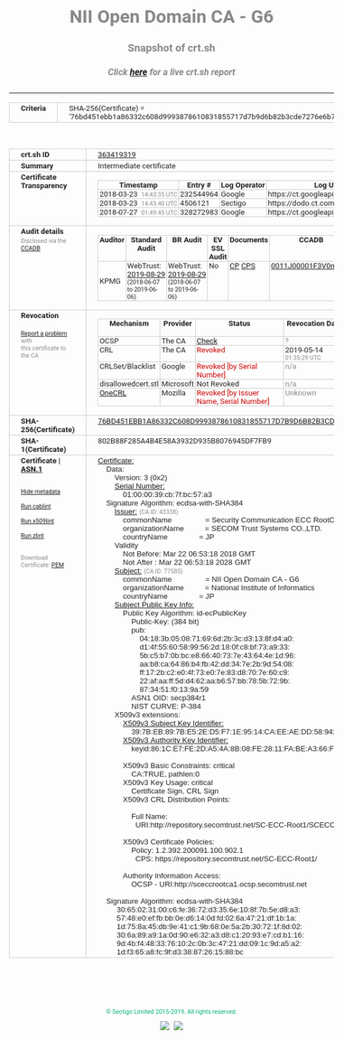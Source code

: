 # NII Open Domain CA - G6
### Snapshot of crt.sh
##### Click [here](https://crt.sh/?q=76BD451EBB1A86332C608D9993878610831855717D7B9D6B82B3CDE7276E6B75) for a live crt.sh report

---
<!DOCTYPE HTML PUBLIC "-//W3C//DTD HTML 4.0 Transitional//EN">
<HTML>
<HEAD>
  <META http-equiv="Content-Type" content="text/html; charset=UTF-8">
  <TITLE>crt.sh | 76bd451ebb1a86332c608d9993878610831855717d7b9d6b82b3cde7276e6b75</TITLE>
  <META name="description" content="Free CT Log Certificate Search Tool from Sectigo (formerly Comodo CA)">
  <META name="keywords" content="crt.sh, CT, Certificate Transparency, Certificate Search, SSL Certificate, Sectigo, Comodo CA">
  <LINK href="//fonts.googleapis.com/css?family=Roboto+Mono|Roboto:400,400i,700,700i" rel="stylesheet">
  <STYLE type="text/css">
    a {
      white-space: nowrap;
    }
    body {
      color: #888888;
      font: 12pt Roboto, sans-serif;
      padding-top: 10px;
      text-align: center
    }
    form {
      margin: 0px
    }
    span {
      border-radius: 10px
    }
    span.heading {
      color: #888888;
      font: 12pt Roboto, sans-serif
    }
    span.title {
      background-color: #00B373;
      color: #FFFFFF;
      font: bold 18pt Roboto, sans-serif;
      padding: 0px 5px
    }
    span.text {
      color: #888888;
      font: 10pt Roboto, sans-serif
    }
    span.whiteongrey {
      background-color: #D9D9D6;
      color: #FFFFFF;
      font: bold 18pt Roboto, sans-serif;
      padding: 0px 5px
    }
    table {
      border-collapse: collapse;
      color: #222222;
      font: 10pt Roboto, sans-serif;
      margin-left: auto;
      margin-right: auto
    }
    table.options {
      border: none;
      margin-left: 10px
    }
    td, th {
      border: 1px solid #CCCCCC;
      padding: 0px 2px;
      text-align: left;
      vertical-align: top
    }
    td.outer, th.outer {
      border: 1px solid #CCCCCC;
      padding: 2px 20px;
      text-align: left
    }
    th.heading {
      color: #888888;
      font: bold italic 12pt Roboto, sans-serif;
      padding: 20px 0px 0px;
      text-align: center
    }
    th.options, td.options {
      border: none;
      vertical-align: middle
    }
    td.text {
      font: 10pt "Roboto Mono", sans-serif;
      padding: 2px 20px
    }
    td.heading {
      border: none;
      color: #888888;
      font: 12pt Roboto, sans-serif;
      padding-top: 20px;
      text-align: center
    }
    table.lint td, th {
      text-align: center
    }
    .button {
      background-color: #00B373;
      border-radius: 10px;
      color: #FFFFFF;
      font: bold 13pt Roboto, sans-serif
    }
    .copyright {
      font: 8pt Roboto, sans-serif;
      color: #00B373
    }
    .input {
      border: 1px solid #888888;
      font-weight: bold;
      text-align: center
    }
    .small {
      font: 8pt Roboto, sans-serif;
      color: #888888
    }
    .error {
      background-color: #FFDFDF;
      color: #CC0000;
      font-weight: bold
    }
    .fatal {
      background-color: #0000AA;
      color: #FFFFFF;
      font-weight: bold
    }
    .notice {
      background-color: #FFFFDF;
      color: #606000
    }
    .warning {
      background-color: #FFEFDF;
      color: #DF6000
    }
  </STYLE>
</HEAD>
<BODY>

<TABLE>
  <TR>
    <TH class="outer">Criteria</TH>
    <TD class="outer">SHA-256(Certificate) = '76bd451ebb1a86332c608d9993878610831855717d7b9d6b82b3cde7276e6b75'</TD>
  </TR>
</TABLE>
<BR>
<TABLE>
  <TR>
    <TH class="outer">crt.sh ID</TH>
    <TD class="outer"><A href="?id=363419319">363419319</A></TD>
  </TR>
  <TR>
    <TH class="outer">Summary</TH>
    <TD class="outer">Intermediate certificate</TD>
  </TR>
  <TR>
    <TH class="outer">Certificate<BR>Transparency</TH>
    <TD class="outer">
<TABLE class="options" style="margin-left:0px">
  <TR>
    <TH>Timestamp</TH>
    <TH>Entry #</TH>
    <TH>Log Operator</TH>
    <TH>Log URL</TH>
  </TR>
  <TR>
    <TD>2018-03-23&nbsp; <FONT class="small">14:43:35 UTC</FONT></TD>
    <TD>232544964</TD>
    <TD>Google</TD>
    <TD>https://ct.googleapis.com/rocketeer</TD>
  </TR>
  <TR>
    <TD>2018-03-23&nbsp; <FONT class="small">14:43:40 UTC</FONT></TD>
    <TD>4506121</TD>
    <TD>Sectigo</TD>
    <TD>https://dodo.ct.comodo.com</TD>
  </TR>
  <TR>
    <TD>2018-07-27&nbsp; <FONT class="small">01:49:45 UTC</FONT></TD>
    <TD>328272983</TD>
    <TD>Google</TD>
    <TD>https://ct.googleapis.com/pilot</TD>
  </TR>
</TABLE>
    </TD>
  </TR>
  <TR>
    <TH class="outer">Audit details<BR>
      <DIV class="small" style="padding-top:3px">Disclosed via the
        <A href="//ccadb-public.secure.force.com/mozilla/PublicAllIntermediateCerts" target="_blank">CCADB</A></DIV>
    </TH>
    <TD class="outer">
<TABLE class="options" style="margin-left:0px">
  <TR>
    <TH>Auditor</TH>
    <TH>Standard Audit</TH>
    <TH>BR Audit</TH>
    <TH>EV SSL Audit</TH>
    <TH>Documents</TH>
    <TH>CCADB</TH>
    <TH>Root Owner / Certificate</TH>
  </TR>
  <TR>
    <TD style="vertical-align:middle">KPMG</TD>
    <TD>WebTrust:
      <A href="https://www.cpacanada.ca/generichandlers/CPACHandler.ashx?attachmentid=234693" target="_blank">2019-08-29</A>
      <BR><FONT style="font-size:8pt">(2018-06-07 to 2019-06-06)</FONT></TD>
    <TD>WebTrust:
      <A href="https://www.cpacanada.ca/generichandlers/CPACHandler.ashx?attachmentid=234694" target="_blank">2019-08-29</A>
      <BR><FONT style="font-size:8pt">(2018-06-07 to 2019-06-06)</FONT></TD>
    <TD>No    <TD>
      <A href="https://repository.secomtrust.net/SC-Root/SCRootCP1-EN.pdf" target="blank">CP</A>
      <A href="https://repository.secomtrust.net/SC-Root/SCRootCPS-EN.pdf" target="blank">CPS</A>
    </TD>
    <TD><A href="//ccadb.force.com/0011J00001F3V0mQAF" target="_blank">0011J00001F3V0mQAF</A></TD>
    <TD><A href="/?id=100961663">SECOM Trust Systems CO., LTD.</A></TD>
  </TR>
</TABLE>
    </TD>
  </TR>
  <TR>
    <TH class="outer">Revocation<BR><BR>
      <DIV class="small" style="padding-top:3px"><A href="?id=363419319&opt=problemreporting">Report a problem</A> with<BR>this certificate to the CA</DIV></TH>
    <TD class="outer">
      <TABLE class="options" style="margin-left:0px">
        <TR>
          <TH>Mechanism</TH>
          <TH>Provider</TH>
          <TH>Status</TH>
          <TH>Revocation Date</TH>
          <TH>Last Observed in CRL</TH>
          <TH>Last Checked <SPAN style="color:#CC0000;vertical-align:middle;font-size:70%;font-weight:normal">(Error)</SPAN></TH>
        </TR>
        <TR>
          <TD>OCSP</TD>
          <TD>The CA</TD>
          <TD><A href="?id=363419319&opt=ocsp">Check</A></TD>
          <TD><SPAN style="color:#888888">?</SPAN></TD>
          <TD><SPAN style="color:#888888">n/a</SPAN></TD>
          <TD><SPAN style="color:#888888">?</SPAN></TD>
        </TR>
        <TR>
          <TD>CRL</TD>
          <TD>The CA</TD>
          <TD><SPAN style="color:#CC0000">Revoked</SPAN></TD><TD>2019-05-14&nbsp; <FONT class="small">01:35:29 UTC</FONT></TD><TD>2019-09-09&nbsp; <FONT class="small">12:07:56 UTC</FONT></TD><TD>2019-12-04&nbsp; <FONT class="small">16:54:07 UTC</FONT></TD>
        </TR>
        <TR>
          <TD>CRLSet/Blacklist</TD>
          <TD>Google</TD>
          <TD><SPAN style="color:#CC0000">Revoked [by Serial Number]</SPAN></TD>
          <TD><SPAN style="color:#888888">n/a</SPAN></TD>
          <TD><SPAN style="color:#888888">n/a</SPAN></TD>
          <TD><SPAN style="color:#888888">n/a</SPAN></TD>
        </TR>
        <TR>
          <TD>disallowedcert.stl</TD>
          <TD>Microsoft</TD>
          <TD>Not Revoked</TD>
          <TD><SPAN style="color:#888888">n/a</SPAN></TD>
          <TD><SPAN style="color:#888888">n/a</SPAN></TD>
          <TD><SPAN style="color:#888888">n/a</SPAN></TD>
        </TR>
        <TR>
          <TD><A href="/mozilla-onecrl" target="_blank">OneCRL</A></TD>
          <TD>Mozilla</TD>
          <TD><SPAN style="color:#CC0000">Revoked [by Issuer Name, Serial Number]</SPAN></TD><TD><SPAN style="color:#888888">Unknown</SPAN></TD>
          <TD><SPAN style="color:#888888">n/a</SPAN></TD>
          <TD><SPAN style="color:#888888">n/a</SPAN></TD>
        </TR>
      </TABLE>
    </TD>
  </TR>
  <TR>
    <TH class="outer">SHA-256(Certificate)</TH>
    <TD class="outer"><A href="//censys.io/certificates/76bd451ebb1a86332c608d9993878610831855717d7b9d6b82b3cde7276e6b75">76BD451EBB1A86332C608D9993878610831855717D7B9D6B82B3CDE7276E6B75</A></TD>
  </TR>
  <TR>
    <TH class="outer">SHA-1(Certificate)</TH>
    <TD class="outer">802B88F285A4B4E58A3932D935B8076945DF7FB9</TD>
  </TR>
  <TR>
    <TH class="outer">Certificate | <A href="?asn1=363419319">ASN.1</A>
      <SPAN class="small"><BR>
      <BR><BR><A href="?id=363419319&opt=nometadata">Hide metadata</A>
      <BR><BR><A href="?id=363419319&opt=cablint">Run cablint</A>
      <BR><BR><A href="?id=363419319&opt=x509lint">Run x509lint</A>
      <BR><BR><A href="?id=363419319&opt=zlint">Run zlint</A>
      <BR><BR><BR>Download Certificate: <A href="?d=363419319">PEM</A>
      </SPAN>
    </TH>
    <TD class="text"><A href="?d=363419319">Certificate:</A><BR>&nbsp;&nbsp;&nbsp;&nbsp;Data:<BR>&nbsp;&nbsp;&nbsp;&nbsp;&nbsp;&nbsp;&nbsp;&nbsp;Version:&nbsp;3&nbsp;(0x2)<BR>&nbsp;&nbsp;&nbsp;&nbsp;&nbsp;&nbsp;&nbsp;&nbsp;<A href="?serial=01000039cb7fbc57a3">Serial&nbsp;Number:</A><BR>&nbsp;&nbsp;&nbsp;&nbsp;&nbsp;&nbsp;&nbsp;&nbsp;&nbsp;&nbsp;&nbsp;&nbsp;01:00:00:39:cb:7f:bc:57:a3<BR>&nbsp;&nbsp;&nbsp;&nbsp;Signature&nbsp;Algorithm:&nbsp;ecdsa-with-SHA384<BR>&nbsp;&nbsp;&nbsp;&nbsp;&nbsp;&nbsp;&nbsp;&nbsp;<A href="?caid=43338">Issuer:</A> <SPAN class="small">(CA ID: 43338)</SPAN><BR>&nbsp;&nbsp;&nbsp;&nbsp;&nbsp;&nbsp;&nbsp;&nbsp;&nbsp;&nbsp;&nbsp;&nbsp;commonName&nbsp;&nbsp;&nbsp;&nbsp;&nbsp;&nbsp;&nbsp;&nbsp;&nbsp;&nbsp;&nbsp;&nbsp;&nbsp;&nbsp;&nbsp;&nbsp;=&nbsp;Security&nbsp;Communication&nbsp;ECC&nbsp;RootCA1<BR>&nbsp;&nbsp;&nbsp;&nbsp;&nbsp;&nbsp;&nbsp;&nbsp;&nbsp;&nbsp;&nbsp;&nbsp;organizationName&nbsp;&nbsp;&nbsp;&nbsp;&nbsp;&nbsp;&nbsp;&nbsp;&nbsp;&nbsp;=&nbsp;SECOM&nbsp;Trust&nbsp;Systems&nbsp;CO.,LTD.<BR>&nbsp;&nbsp;&nbsp;&nbsp;&nbsp;&nbsp;&nbsp;&nbsp;&nbsp;&nbsp;&nbsp;&nbsp;countryName&nbsp;&nbsp;&nbsp;&nbsp;&nbsp;&nbsp;&nbsp;&nbsp;&nbsp;&nbsp;&nbsp;&nbsp;&nbsp;&nbsp;&nbsp;=&nbsp;JP<BR>&nbsp;&nbsp;&nbsp;&nbsp;&nbsp;&nbsp;&nbsp;&nbsp;Validity<BR>&nbsp;&nbsp;&nbsp;&nbsp;&nbsp;&nbsp;&nbsp;&nbsp;&nbsp;&nbsp;&nbsp;&nbsp;Not&nbsp;Before:&nbsp;Mar&nbsp;22&nbsp;06:53:18&nbsp;2018&nbsp;GMT<BR>&nbsp;&nbsp;&nbsp;&nbsp;&nbsp;&nbsp;&nbsp;&nbsp;&nbsp;&nbsp;&nbsp;&nbsp;Not&nbsp;After&nbsp;:&nbsp;Mar&nbsp;22&nbsp;06:53:18&nbsp;2028&nbsp;GMT<BR>&nbsp;&nbsp;&nbsp;&nbsp;&nbsp;&nbsp;&nbsp;&nbsp;<A href="?caid=77585">Subject:</A> <SPAN class="small">(CA ID: 77585)</SPAN><BR>&nbsp;&nbsp;&nbsp;&nbsp;&nbsp;&nbsp;&nbsp;&nbsp;&nbsp;&nbsp;&nbsp;&nbsp;commonName&nbsp;&nbsp;&nbsp;&nbsp;&nbsp;&nbsp;&nbsp;&nbsp;&nbsp;&nbsp;&nbsp;&nbsp;&nbsp;&nbsp;&nbsp;&nbsp;=&nbsp;NII&nbsp;Open&nbsp;Domain&nbsp;CA&nbsp;-&nbsp;G6<BR>&nbsp;&nbsp;&nbsp;&nbsp;&nbsp;&nbsp;&nbsp;&nbsp;&nbsp;&nbsp;&nbsp;&nbsp;organizationName&nbsp;&nbsp;&nbsp;&nbsp;&nbsp;&nbsp;&nbsp;&nbsp;&nbsp;&nbsp;=&nbsp;National&nbsp;Institute&nbsp;of&nbsp;Informatics<BR>&nbsp;&nbsp;&nbsp;&nbsp;&nbsp;&nbsp;&nbsp;&nbsp;&nbsp;&nbsp;&nbsp;&nbsp;countryName&nbsp;&nbsp;&nbsp;&nbsp;&nbsp;&nbsp;&nbsp;&nbsp;&nbsp;&nbsp;&nbsp;&nbsp;&nbsp;&nbsp;&nbsp;=&nbsp;JP<BR>&nbsp;&nbsp;&nbsp;&nbsp;&nbsp;&nbsp;&nbsp;&nbsp;<A href="?spkisha256=737a25af01ca0c19d4126523af8c89d3867f7593f807d448b1d9b30922d5a0ed">Subject&nbsp;Public&nbsp;Key&nbsp;Info:</A><BR>&nbsp;&nbsp;&nbsp;&nbsp;&nbsp;&nbsp;&nbsp;&nbsp;&nbsp;&nbsp;&nbsp;&nbsp;Public&nbsp;Key&nbsp;Algorithm:&nbsp;id-ecPublicKey<BR>&nbsp;&nbsp;&nbsp;&nbsp;&nbsp;&nbsp;&nbsp;&nbsp;&nbsp;&nbsp;&nbsp;&nbsp;&nbsp;&nbsp;&nbsp;&nbsp;Public-Key:&nbsp;(384&nbsp;bit)<BR>&nbsp;&nbsp;&nbsp;&nbsp;&nbsp;&nbsp;&nbsp;&nbsp;&nbsp;&nbsp;&nbsp;&nbsp;&nbsp;&nbsp;&nbsp;&nbsp;pub:&nbsp;<BR>&nbsp;&nbsp;&nbsp;&nbsp;&nbsp;&nbsp;&nbsp;&nbsp;&nbsp;&nbsp;&nbsp;&nbsp;&nbsp;&nbsp;&nbsp;&nbsp;&nbsp;&nbsp;&nbsp;&nbsp;04:18:3b:05:08:71:69:6d:2b:3c:d3:13:8f:d4:a0:<BR>&nbsp;&nbsp;&nbsp;&nbsp;&nbsp;&nbsp;&nbsp;&nbsp;&nbsp;&nbsp;&nbsp;&nbsp;&nbsp;&nbsp;&nbsp;&nbsp;&nbsp;&nbsp;&nbsp;&nbsp;d1:4f:55:60:58:99:56:2d:18:0f:c8:bf:73:a9:33:<BR>&nbsp;&nbsp;&nbsp;&nbsp;&nbsp;&nbsp;&nbsp;&nbsp;&nbsp;&nbsp;&nbsp;&nbsp;&nbsp;&nbsp;&nbsp;&nbsp;&nbsp;&nbsp;&nbsp;&nbsp;5b:c5:b7:0b:bc:e8:66:40:73:7e:43:64:4e:1d:96:<BR>&nbsp;&nbsp;&nbsp;&nbsp;&nbsp;&nbsp;&nbsp;&nbsp;&nbsp;&nbsp;&nbsp;&nbsp;&nbsp;&nbsp;&nbsp;&nbsp;&nbsp;&nbsp;&nbsp;&nbsp;aa:b8:ca:64:86:b4:fb:42:dd:34:7e:2b:9d:54:08:<BR>&nbsp;&nbsp;&nbsp;&nbsp;&nbsp;&nbsp;&nbsp;&nbsp;&nbsp;&nbsp;&nbsp;&nbsp;&nbsp;&nbsp;&nbsp;&nbsp;&nbsp;&nbsp;&nbsp;&nbsp;ff:17:2b:c2:e0:4f:73:e0:7e:83:d8:70:7e:60:c9:<BR>&nbsp;&nbsp;&nbsp;&nbsp;&nbsp;&nbsp;&nbsp;&nbsp;&nbsp;&nbsp;&nbsp;&nbsp;&nbsp;&nbsp;&nbsp;&nbsp;&nbsp;&nbsp;&nbsp;&nbsp;22:af:aa:ff:5d:d4:62:aa:b6:57:bb:78:5b:72:9b:<BR>&nbsp;&nbsp;&nbsp;&nbsp;&nbsp;&nbsp;&nbsp;&nbsp;&nbsp;&nbsp;&nbsp;&nbsp;&nbsp;&nbsp;&nbsp;&nbsp;&nbsp;&nbsp;&nbsp;&nbsp;87:34:51:f0:13:9a:59<BR>&nbsp;&nbsp;&nbsp;&nbsp;&nbsp;&nbsp;&nbsp;&nbsp;&nbsp;&nbsp;&nbsp;&nbsp;&nbsp;&nbsp;&nbsp;&nbsp;ASN1&nbsp;OID:&nbsp;secp384r1<BR>&nbsp;&nbsp;&nbsp;&nbsp;&nbsp;&nbsp;&nbsp;&nbsp;&nbsp;&nbsp;&nbsp;&nbsp;&nbsp;&nbsp;&nbsp;&nbsp;NIST&nbsp;CURVE:&nbsp;P-384<BR>&nbsp;&nbsp;&nbsp;&nbsp;&nbsp;&nbsp;&nbsp;&nbsp;X509v3&nbsp;extensions:<BR>&nbsp;&nbsp;&nbsp;&nbsp;&nbsp;&nbsp;&nbsp;&nbsp;&nbsp;&nbsp;&nbsp;&nbsp;<A href="?ski=397beb897be52ed5f71e9514caeeaedd589446b0">X509v3&nbsp;Subject&nbsp;Key&nbsp;Identifier:</A><BR>&nbsp;&nbsp;&nbsp;&nbsp;&nbsp;&nbsp;&nbsp;&nbsp;&nbsp;&nbsp;&nbsp;&nbsp;&nbsp;&nbsp;&nbsp;&nbsp;39:7B:EB:89:7B:E5:2E:D5:F7:1E:95:14:CA:EE:AE:DD:58:94:46:B0<BR>&nbsp;&nbsp;&nbsp;&nbsp;&nbsp;&nbsp;&nbsp;&nbsp;&nbsp;&nbsp;&nbsp;&nbsp;<A href="?ski=861ce7fe2da54a8b08fe2811fabea366f860592f">X509v3&nbsp;Authority&nbsp;Key&nbsp;Identifier:</A><BR>&nbsp;&nbsp;&nbsp;&nbsp;&nbsp;&nbsp;&nbsp;&nbsp;&nbsp;&nbsp;&nbsp;&nbsp;&nbsp;&nbsp;&nbsp;&nbsp;keyid:86:1C:E7:FE:2D:A5:4A:8B:08:FE:28:11:FA:BE:A3:66:F8:60:59:2F<BR><BR>&nbsp;&nbsp;&nbsp;&nbsp;&nbsp;&nbsp;&nbsp;&nbsp;&nbsp;&nbsp;&nbsp;&nbsp;X509v3&nbsp;Basic&nbsp;Constraints:&nbsp;critical<BR>&nbsp;&nbsp;&nbsp;&nbsp;&nbsp;&nbsp;&nbsp;&nbsp;&nbsp;&nbsp;&nbsp;&nbsp;&nbsp;&nbsp;&nbsp;&nbsp;CA:TRUE,&nbsp;pathlen:0<BR>&nbsp;&nbsp;&nbsp;&nbsp;&nbsp;&nbsp;&nbsp;&nbsp;&nbsp;&nbsp;&nbsp;&nbsp;X509v3&nbsp;Key&nbsp;Usage:&nbsp;critical<BR>&nbsp;&nbsp;&nbsp;&nbsp;&nbsp;&nbsp;&nbsp;&nbsp;&nbsp;&nbsp;&nbsp;&nbsp;&nbsp;&nbsp;&nbsp;&nbsp;Certificate&nbsp;Sign,&nbsp;CRL&nbsp;Sign<BR>&nbsp;&nbsp;&nbsp;&nbsp;&nbsp;&nbsp;&nbsp;&nbsp;&nbsp;&nbsp;&nbsp;&nbsp;X509v3&nbsp;CRL&nbsp;Distribution&nbsp;Points:&nbsp;<BR><BR>&nbsp;&nbsp;&nbsp;&nbsp;&nbsp;&nbsp;&nbsp;&nbsp;&nbsp;&nbsp;&nbsp;&nbsp;&nbsp;&nbsp;&nbsp;&nbsp;Full&nbsp;Name:<BR>&nbsp;&nbsp;&nbsp;&nbsp;&nbsp;&nbsp;&nbsp;&nbsp;&nbsp;&nbsp;&nbsp;&nbsp;&nbsp;&nbsp;&nbsp;&nbsp;&nbsp;&nbsp;URI:http://repository.secomtrust.net/SC-ECC-Root1/SCECCRoot1CRL.crl<BR><BR>&nbsp;&nbsp;&nbsp;&nbsp;&nbsp;&nbsp;&nbsp;&nbsp;&nbsp;&nbsp;&nbsp;&nbsp;X509v3&nbsp;Certificate&nbsp;Policies:&nbsp;<BR>&nbsp;&nbsp;&nbsp;&nbsp;&nbsp;&nbsp;&nbsp;&nbsp;&nbsp;&nbsp;&nbsp;&nbsp;&nbsp;&nbsp;&nbsp;&nbsp;Policy:&nbsp;1.2.392.200091.100.902.1<BR>&nbsp;&nbsp;&nbsp;&nbsp;&nbsp;&nbsp;&nbsp;&nbsp;&nbsp;&nbsp;&nbsp;&nbsp;&nbsp;&nbsp;&nbsp;&nbsp;&nbsp;&nbsp;CPS:&nbsp;https://repository.secomtrust.net/SC-ECC-Root1/<BR><BR>&nbsp;&nbsp;&nbsp;&nbsp;&nbsp;&nbsp;&nbsp;&nbsp;&nbsp;&nbsp;&nbsp;&nbsp;Authority&nbsp;Information&nbsp;Access:&nbsp;<BR>&nbsp;&nbsp;&nbsp;&nbsp;&nbsp;&nbsp;&nbsp;&nbsp;&nbsp;&nbsp;&nbsp;&nbsp;&nbsp;&nbsp;&nbsp;&nbsp;OCSP&nbsp;-&nbsp;URI:http://sceccrootca1.ocsp.secomtrust.net<BR><BR>&nbsp;&nbsp;&nbsp;&nbsp;Signature&nbsp;Algorithm:&nbsp;ecdsa-with-SHA384<BR>&nbsp;&nbsp;&nbsp;&nbsp;&nbsp;&nbsp;&nbsp;&nbsp;&nbsp;30:65:02:31:00:c6:fe:36:72:d3:35:6e:10:8f:7b:5e:d8:a3:<BR>&nbsp;&nbsp;&nbsp;&nbsp;&nbsp;&nbsp;&nbsp;&nbsp;&nbsp;57:48:e0:ef:fb:bb:0e:d6:14:0d:fd:02:6a:47:21:df:1b:1a:<BR>&nbsp;&nbsp;&nbsp;&nbsp;&nbsp;&nbsp;&nbsp;&nbsp;&nbsp;1d:75:8a:45:db:9e:41:c1:9b:68:0e:5a:2b:30:72:1f:8d:02:<BR>&nbsp;&nbsp;&nbsp;&nbsp;&nbsp;&nbsp;&nbsp;&nbsp;&nbsp;30:6a:89:a9:1a:0d:90:e6:32:a3:d8:c1:20:93:e7:cd:b1:16:<BR>&nbsp;&nbsp;&nbsp;&nbsp;&nbsp;&nbsp;&nbsp;&nbsp;&nbsp;9d:4b:f4:48:33:76:10:2c:0b:3c:47:21:dd:09:1c:9d:a5:a2:<BR>&nbsp;&nbsp;&nbsp;&nbsp;&nbsp;&nbsp;&nbsp;&nbsp;&nbsp;1d:f3:65:a8:fc:9f:d3:38:87:26:15:88:bc<BR>    </TD>
  </TR>
</TABLE>

  <BR><BR><BR>

  <P class="copyright">&copy; Sectigo Limited 2015-2019. All rights reserved.</P>
  <DIV>
    <A href="https://sectigo.com/"><IMG src="/sectigo_s.png"></A>
    &nbsp;<A href="https://github.com/crtsh"><IMG src="/GitHub-Mark-32px.png"></A>
  </DIV>
</BODY>
</HTML>
